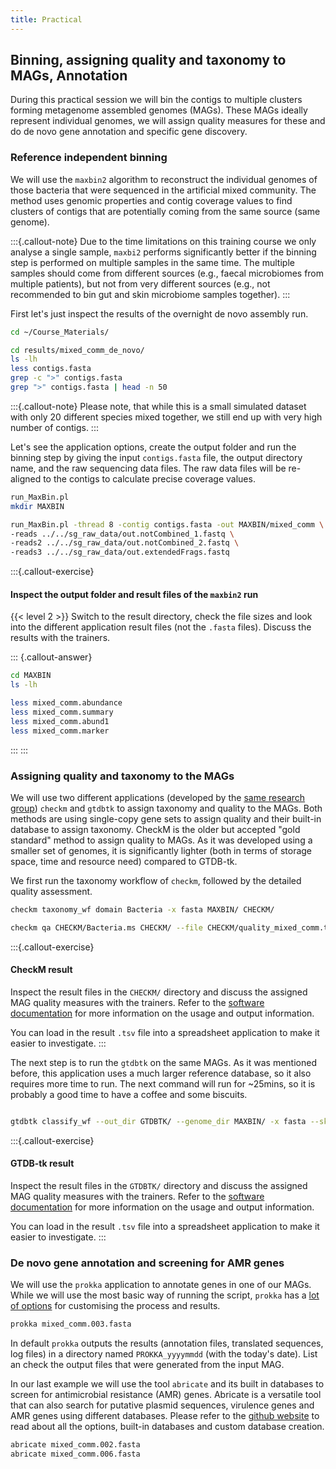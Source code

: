 ```yaml
---
title: Practical
---
```


## Binning, assigning quality and taxonomy to MAGs, Annotation

During this practical session we will bin the contigs to multiple clusters forming metagenome assembled genomes (MAGs). These MAGs ideally represent individual genomes, we will assign quality measures for these and do de novo gene annotation and specific gene discovery.

### Reference independent binning

We will use the `maxbin2` algorithm to reconstruct the individual genomes of those bacteria that were sequenced in the artificial mixed community. The method uses genomic properties and contig coverage values to find clusters of contigs that are potentially coming from the same source (same genome). 

:::{.callout-note}
Due to the time limitations on this training course we only analyse a single sample, `maxbi2` performs significantly better if the binning step is performed on multiple samples in the same time. The multiple samples should come from different sources (e.g., faecal microbiomes from multiple patients), but not from very different sources (e.g., not recommended to bin gut and skin microbiome samples together).
:::

First let's just inspect the results of the overnight de novo assembly run.

```bash
cd ~/Course_Materials/

cd results/mixed_comm_de_novo/
ls -lh
less contigs.fasta
grep -c ">" contigs.fasta
grep ">" contigs.fasta | head -n 50
```
:::{.callout-note}
Please note, that while this is a small simulated dataset with only 20 different species mixed together, we still end up with very high number of contigs.
:::

Let's see the application options, create the output folder and run the binning step by giving the input `contigs.fasta` file, the output directory name, and the raw sequencing data files. The raw data files will be re-aligned to the contigs to calculate precise coverage values.

```bash
run_MaxBin.pl
mkdir MAXBIN

run_MaxBin.pl -thread 8 -contig contigs.fasta -out MAXBIN/mixed_comm \
-reads ../../sg_raw_data/out.notCombined_1.fastq \
-reads2 ../../sg_raw_data/out.notCombined_2.fastq \
-reads3 ../../sg_raw_data/out.extendedFrags.fastq
```
:::{.callout-exercise}
#### Inspect the output folder and result files of the `maxbin2` run
{{< level 2 >}}
Switch to the result directory, check the file sizes and look into the different application result files (not the `.fasta` files). Discuss the results with the trainers.

::: {.callout-answer}
```bash
cd MAXBIN
ls -lh

less mixed_comm.abundance
less mixed_comm.summary 
less mixed_comm.abund1 
less mixed_comm.marker
```
:::
:::

### Assigning quality and taxonomy to the MAGs

We will use two different applications (developed by the [same research group](https://github.com/Ecogenomics)) `checkm` and `gtdbtk` to assign taxonomy and quality to the MAGs. Both methods are using single-copy gene sets to assign quality and their built-in database to assign taxonomy. CheckM is the older but accepted "gold standard" method to assign quality to MAGs. As it was developed using a smaller set of genomes, it is significantly lighter (both in terms of storage space, time and resource need) compared to GTDB-tk.

We first run the taxonomy workflow of `checkm`, followed by the detailed quality assessment.

```bash
checkm taxonomy_wf domain Bacteria -x fasta MAXBIN/ CHECKM/

checkm qa CHECKM/Bacteria.ms CHECKM/ --file CHECKM/quality_mixed_comm.tsv --tab_table -o 2
```
:::{.callout-exercise}
#### CheckM result
Inspect the result files in the `CHECKM/` directory and discuss the assigned MAG quality measures with the trainers. Refer to the [software documentation](https://github.com/Ecogenomics/CheckM/wiki) for more information on the usage and output information.

You can load in the result `.tsv` file into a spreadsheet application to make it easier to investigate.
:::

The next step is to run the `gtdbtk` on the same MAGs. As it was mentioned before, this application uses a much larger reference database, so it also requires more time to run. The next command will run for ~25mins, so it is probably a good time to have a coffee and some biscuits. 

```bash

gtdbtk classify_wf --out_dir GTDBTK/ --genome_dir MAXBIN/ -x fasta --skip_ani_screen --cpus 8
```
:::{.callout-exercise}
#### GTDB-tk result
Inspect the result files in the `GTDBTK/` directory and discuss the assigned MAG quality measures with the trainers. Refer to the [software documentation](https://ecogenomics.github.io/GTDBTk/) for more information on the usage and output information.

You can load in the result `.tsv` file into a spreadsheet application to make it easier to investigate.
:::

### De novo gene annotation and screening for AMR genes

We will use the `prokka` application to annotate genes in one of our MAGs. While we will use the most basic way of running the script, `prokka` has a [lot of options](https://github.com/tseemann/prokka) for customising the process and results.

```bash
prokka mixed_comm.003.fasta
```
In default `prokka` outputs the results (annotation files, translated sequences, log files) in a directory named `PROKKA_yyyymmdd` (with the today's date). List an check the output files that were generated from the input MAG.

In our last example we will use the tool `abricate` and its built in databases to screen for antimicrobial resistance (AMR) genes. Abricate is a versatile tool that can also search for putative plasmid sequences, virulence genes and AMR genes using different databases. Please refer to the [github website](https://github.com/tseemann/abricate) to read about all the options, built-in databases and custom database creation.

```bash
abricate mixed_comm.002.fasta
abricate mixed_comm.006.fasta
```

